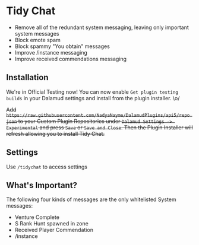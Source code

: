 # Tidy Chat

- Remove all of the redundant system messaging, leaving only important system messages
- Block emote spam
- Block spammy "You obtain" messages
- Improve /instance messaging
- Improve received commendations messaging

## Installation

We're in Official Testing now! You can now enable `Get plugin testing builds` in your Dalamud settings and install from the plugin installer. \o/

~~Add `https://raw.githubusercontent.com/NadyaNayme/DalamudPlugins/api5/repo.json` to your Custom Plugin Repositories under `Dalamud Settings -> Experimental` and press `Save` or `Save and Close`. Then the Plugin Installer will refresh allowing you to install Tidy Chat.~~

## Settings

Use `/tidychat` to access settings


## What's Important?

The following four kinds of messages are the only whitelisted System messages:

- Venture Complete
- S Rank Hunt spawned in zone
- Received Player Commendation
- /instance
